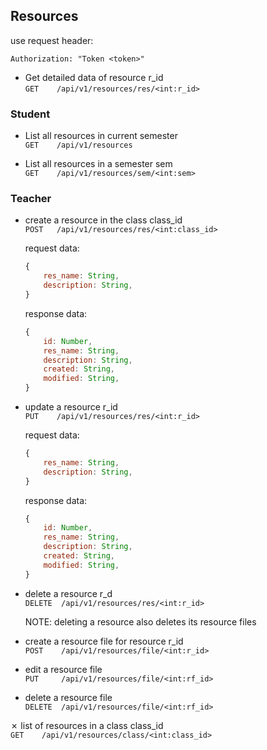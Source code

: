 ## Resources

use request header:  
```http
Authorization: "Token <token>"
```

- Get detailed data of resource r_id  
`GET    /api/v1/resources/res/<int:r_id>`

### Student
- List all resources in current semester  
`GET    /api/v1/resources`

- List all resources in a semester sem  
`GET    /api/v1/resources/sem/<int:sem>`

### Teacher
- create a resource in the class class_id  
`POST   /api/v1/resources/res/<int:class_id>`

    request data:
    ```js
    {
        res_name: String,  
        description: String,  
    }
    ``` 

    response data: 
    ```js
    {
        id: Number,
        res_name: String,
        description: String,
        created: String,
        modified: String,
    }
    ```

- update a resource r_id  
`PUT    /api/v1/resources/res/<int:r_id>`

    request data:
    ```js
    {
        res_name: String,
        description: String,
    }
    ```

    response data:
    ```js
    {
        id: Number,
        res_name: String,
        description: String,
        created: String,
        modified: String,
    }
    ```

- delete a resource r_d  
`DELETE  /api/v1/resources/res/<int:r_id>`  

    NOTE: deleting a resource also deletes its resource files


- create a resource file for resource r_id  
`POST    /api/v1/resources/file/<int:r_id>`  

- edit a resource file  
`PUT     /api/v1/resources/file/<int:rf_id>`  

- delete a resource file  
`DELETE  /api/v1/resources/file/<int:rf_id>`  



&cross; list of resources in a class class_id  
`GET    /api/v1/resources/class/<int:class_id>`  